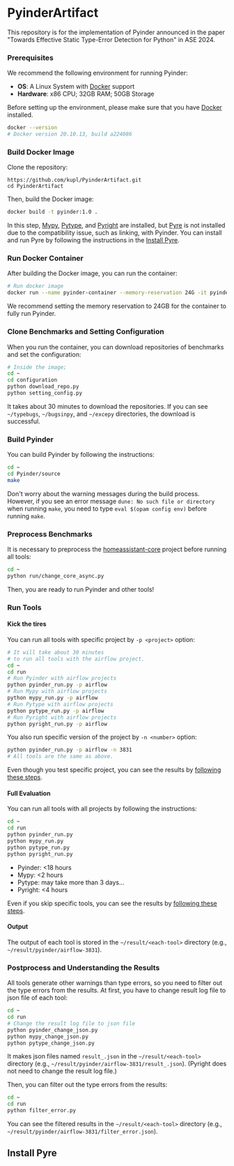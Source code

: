 # PyinderArtifact

This repository is for the implementation of Pyinder announced in the paper 
"Towards Effective Static Type-Error Detection for Python" in ASE 2024.

### Prerequisites

We recommend the following environment for running Pyinder:
- **OS**: A Linux System with [Docker](https://docs.docker.com/get-docker/) support
- **Hardware**: x86 CPU; 32GB RAM; 50GB Storage 

Before setting up the environment, please make sure that you have [Docker](https://docs.docker.com/get-docker/) installed.

```bash
docker --version
# Docker version 20.10.13, build a224086
```

### Build Docker Image

Clone the repository:

```
https://github.com/kupl/PyinderArtifact.git
cd PyinderArtifact
```

Then, build the Docker image:

```bash
docker build -t pyinder:1.0 .
```

In this step, [Mypy](https://github.com/python/mypy), [Pytype](https://github.com/google/pytype), and [Pyright](https://github.com/microsoft/pyright) are installed, but [Pyre](https://github.com/facebook/pyre-check) is not installed due to the compatibility issue, such as linking, with Pyinder. 
You can install and run Pyre by following the instructions in the [Install Pyre](#install-pyre).

### Run Docker Container

After building the Docker image, you can run the container:

```bash
# Run docker image
docker run --name pyinder-container --memory-reservation 24G -it pyinder:1.0
```

We recommend setting the memory reservation to 24GB for the container to fully run Pyinder.

### Clone Benchmarks and Setting Configuration

When you run the container, you can download repositories of benchmarks and set the configuration:

```bash
# Inside the image;
cd ~
cd configuration
python download_repo.py
python setting_config.py
```

It takes about 30 minutes to download the repositories.
If you can see `~/typebugs`, `~/bugsinpy`, and `~/excepy` directories, the download is successful.

### Build Pyinder

You can build Pyinder by following the instructions:

```bash
cd ~
cd Pyinder/source
make
```

Don't worry about the warning messages during the build process.
However, if you see an error message `dune: No such file or directory` when running `make`,
you need to type `eval $(opam config env)` before running `make`.

### Preprocess Benchmarks

It is necessary to preprocess the [homeassistant-core](https://github.com/home-assistant/core) project before running all tools:

```bash
cd ~
python run/change_core_async.py
```

Then, you are ready to run Pyinder and other tools!

### Run Tools

#### Kick the tires

You can run all tools with specific project by `-p <project>` option:

```bash
# It will take about 30 minutes 
# to run all tools with the airflow project.
cd ~
cd run
# Run Pyinder with airflow projects
python pyinder_run.py -p airflow
# Run Mypy with airflow projects
python mypy_run.py -p airflow
# Run Pytype with airflow projects
python pytype_run.py -p airflow
# Run Pyright with airflow projects
python pyright_run.py -p airflow
```

You also run specific version of the project by `-n <number>` option:

```bash
python pyinder_run.py -p airflow -n 3831
# All tools are the same as above.
```

Even though you test specific project, you can see the results by [following these steps](#postprocess-and-understanding-the-results).

#### Full Evaluation

You can run all tools with all projects by following the instructions:

```bash
cd ~
cd run
python pyinder_run.py
python mypy_run.py
python pytype_run.py
python pyright_run.py
```

- Pyinder: <18 hours
- Mypy: <2 hours
- Pytype: may take more than 3 days...
- Pyright: <4 hours

Even if you skip specific tools, you can see the results by [following these steps](#postprocess-and-understanding-the-results).

#### Output

The output of each tool is stored in the `~/result/<each-tool>` directory (e.g., `~/result/pyinder/airflow-3831`).

### Postprocess and Understanding the Results

All tools generate other warnings than type errors, so you need to filter out the type errors from the results.
At first, you have to change result log file to json file of each tool:


```bash
cd ~
cd run
# Change the result log file to json file
python pyinder_change_json.py
python mypy_change_json.py
python pytype_change_json.py
```

It makes json files named `result_.json` in the `~/result/<each-tool>` directory (e.g., `~/result/pyinder/airflow-3831/result_.json`).
(Pyright does not need to change the result log file.)

Then, you can filter out the type errors from the results:

```bash
cd ~
cd run
python filter_error.py
```

You can see the filtered results in the `~/result/<each-tool>` directory (e.g., `~/result/pyinder/airflow-3831/filter_error.json`).


## Install Pyre 